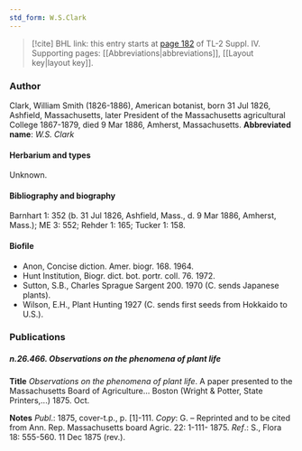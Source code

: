 ```yaml
---
std_form: W.S.Clark
---
```


> [!cite] BHL link: this entry starts at [page 182](https://www.biodiversitylibrary.org/page/33265859) of TL-2 Suppl. IV.
> Supporting pages: [[Abbreviations|abbreviations]], [[Layout key|layout key]].

### Author

Clark, William Smith (1826-1886), American botanist, born 31 Jul 1826, Ashfield, Massachusetts, later President of the Massachusetts agricultural College 1867-1879, died 9 Mar 1886, Amherst, Massachusetts. 
**Abbreviated name**: *W.S. Clark*

#### Herbarium and types

Unknown.

#### Bibliography and biography

Barnhart 1: 352 (b. 31 Jul 1826, Ashfield, Mass., d. 9 Mar 1886, Amherst, Mass.); ME 3: 552; Rehder 1: 165; Tucker 1: 158.

#### Biofile

- Anon, Concise diction. Amer. biogr. 168. 1964.
- Hunt Institution, Biogr. dict. bot. portr. coll. 76. 1972.
- Sutton, S.B., Charles Sprague Sargent 200. 1970 (C. sends Japanese plants).
- Wilson, E.H., Plant Hunting 1927 (C. sends first seeds from Hokkaido to U.S.).

### Publications

##### n.26.466. Observations on the phenomena of plant life

**Title**
*Observations on the phenomena of plant life*. A paper presented to the Massachusetts Board of Agriculture... Boston (Wright & Potter, State Printers,...) 1875. Oct.

**Notes**
*Publ*.: 1875, cover-t.p., p. \[1\]-111. *Copy*: G. – Reprinted and to be cited from Ann. Rep. Massachusetts board Agric. 22: 1-111- 1875.
*Ref*.: S., Flora 18: 555-560. 11 Dec 1875 (rev.).

